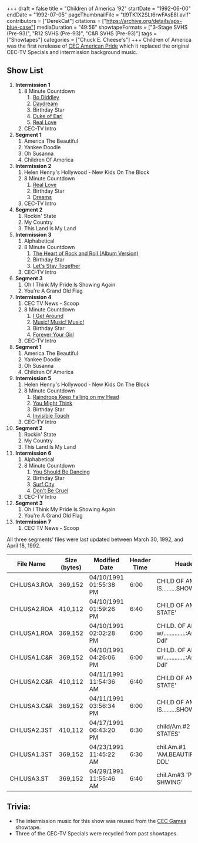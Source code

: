 +++
draft = false
title = "Children of America '92"
startDate = "1992-06-00"
endDate = "1992-07-05"
pageThumbnailFile = "tl9TK1X2SLt6rwFAsE8I.avif"
contributors = ["DerekCat"]
citations = ["https://archive.org/details/aps-blue-case"]
mediaDuration = "49:56"
showtapeFormats = ["3-Stage SVHS (Pre-93)", "R12 SVHS (Pre-93)", "C&R SVHS (Pre-93)"]
tags = ["Showtapes"]
categories = ["Chuck E. Cheese's"]
+++
Children of America was the first rerelease of [CEC American Pride](https://decodedocdigitize.miraheze.org/wiki/CEC_American_Pride) which it replaced the original CEC-TV Specials and intermission background music.

## Show List

1.  **Intermission 1**
    1.  8 Minute Countdown
        1.  [Bo Diddley](https://en.wikipedia.org/wiki/Bo_Diddley_(Bo_Diddley_song))
        2.  [Daydream](https://en.wikipedia.org/wiki/Daydream_(The_Lovin%27_Spoonful_song))
        3.  Birthday Star
        4.  [Duke of Earl](https://en.wikipedia.org/wiki/Duke_of_Earl)
        5.  [Real Love](https://en.wikipedia.org/wiki/Real_Love_(Jody_Watley_song))
    2.  CEC-TV Intro
2.  **Segment 1**
    1.  America The Beautiful
    2.  Yankee Doodle
    3.  Oh Susanna
    4.  Children Of America
3.  **Intermission 2**
    1.  Helen Henny's Hollywood - New Kids On The Block
    2.  8 Minute Countdown
        1.  [Real Love](https://en.wikipedia.org/wiki/Real_Love_(Jody_Watley_song))
        2.  Birthday Star
        3.  [Dreams](https://en.wikipedia.org/wiki/Dreams_(Fleetwood_Mac_song))
    3.  CEC-TV Intro
4.  **Segment 2**
    1.  Rockin' State
    2.  My Country
    3.  This Land Is My Land
5.  **Intermission 3**
    1.  Alphabetical
    2.  8 Minute Countdown
        1.  [The Heart of Rock and Roll (Album Version)](https://en.wikipedia.org/wiki/The_Heart_of_Rock_%26_Roll)
        2.  Birthday Star
        3.  [Let's Stay Together](https://en.wikipedia.org/wiki/Let%27s_Stay_Together_(Al_Green_album))
    3.  CEC-TV Intro
6.  **Segment 3**
    1.  Oh I Think My Pride Is Showing Again
    2.  You're A Grand Old Flag
7.  **Intermission 4**
    1.  CEC TV News - Scoop
    2.  8 Minute Countdown
        1.  [I Get Around](https://en.wikipedia.org/wiki/I_Get_Around)
        2.  [Music! Music! Music!](https://en.wikipedia.org/wiki/Music!_Music!_Music!)
        3.  Birthday Star
        4.  [Forever Your Girl](https://en.wikipedia.org/wiki/Forever_Your_Girl)
    3.  CEC-TV Intro
8.  **Segment 1**
    1.  America The Beautiful
    2.  Yankee Doodle
    3.  Oh Susanna
    4.  Children Of America
9.  **Intermission 5**
    1.  Helen Henny's Hollywood - New Kids On The Block
    2.  8 Minute Countdown
        1.  [Raindrops Keep Falling on my Head](https://en.wikipedia.org/wiki/Raindrops_Keep_Fallin%27_on_My_Head)
        2.  [You Might Think](https://en.wikipedia.org/wiki/You_Might_Think)
        3.  Birthday Star
        4.  [Invisible Touch](https://en.wikipedia.org/wiki/Invisible_Touch)
    3.  CEC-TV Intro
10. **Segment 2**
    1.  Rockin' State
    2.  My Country
    3.  This Land Is My Land
11. **Intermission 6**
    1.  Alphabetical
    2.  8 Minute Countdown
        1.  [You Should Be Dancing](https://en.wikipedia.org/wiki/You_Should_Be_Dancing)
        2.  Birthday Star
        3.  [Surf City](https://en.wikipedia.org/wiki/Surf_City_(song))
        4.  [Don't Be Cruel](https://en.wikipedia.org/wiki/Don%27t_Be_Cruel)
    3.  CEC-TV Intro
12. **Segment 3**
    1.  Oh I Think My Pride Is Showing Again
    2.  You're A Grand Old Flag
13. **Intermission 7**
    1.  CEC TV News - Scoop

All three segments’ files were last updated between March 30, 1992, and April 18, 1992.


| File Name  | Size (bytes) | Modified Date          | Header Time | Header Title 1          | Header Title 2               |
| ---------- | ------------ | ---------------------- | ----------- | ----------------------- | ---------------------------- |
| CHILUSA3.ROA | 369,152      | 04/10/1991 01:55:38 PM | 6:00        | CHILD OF AM. #3 'PRIDE IS.........SHOWING' | 'GRAND 'OL FLAG'        |
| CHILUSA2.ROA | 410,112      | 04/10/1991 01:59:26 PM | 6:40        | CHILD OF AM#2 'RCKN STATE' | 'MY CNTRY/LAND' MEDLEY        |
| CHILUSA1.ROA | 369,152      | 04/10/1991 02:02:28 PM | 6:00        | CHILD. OF AM. #1 w/..............:Am. Beau/Ynky Ddl'          | 'med-ttle cut' |
| CHILUSA1.C&R | 369,152      | 04/10/1991 04:26:06 PM | 6:00        | CHILD. OF AM. #1 w/..............:Am. Beau/Ynky Ddl'          | 'med-ttle cut' |
| CHILUSA2.C&R | 410,112      | 04/11/1991 11:54:36 AM | 6:40        | CHILD OF AM#2 'RCKN STATE' | 'MY CNTRY/LAND' MEDLEY        |
| CHILUSA3.C&R | 369,152      | 04/11/1991 03:56:34 PM | 6:00        | CHILD OF AM. #3 'PRIDE IS.........SHOWING' | 'GRAND 'OL FLAG'        |
| CHILUSA2.3ST | 410,112      | 04/17/1991 06:43:20 PM | 6:30        | child/Am.#2 'RCKN' STATES'   | 'MY CNTRY/LAND' MEDLEY        |
| CHILUSA1.3ST | 369,152    | 04/23/1991 11:45:22 AM | 6:30       | chil.Am.#1 'AM.BEAUTIFUL'.........'YNKE DDL'   | 'SUZAN' TILTE SONG.T        |
| CHILUSA3.ST | 369,152      | 04/29/1991 11:55:46 AM | 6:40        | chil.Am#3 'PRIDE IS SHWING'   | 'GRAND 'OL FLAG'        |



## Trivia:

- The intermission music for this show was reused from the [CEC Games](https://decodedocdigitize.miraheze.org/wiki/CEC_Games) showtape.
- Three of the CEC-TV Specials were recycled from past showtapes.
